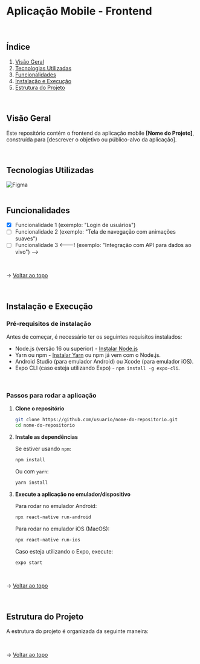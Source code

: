 <span id="topo">

# Aplicação Mobile - Frontend

<br />

## Índice

1. [Visão Geral](#visao-geral)
2. [Tecnologias Utilizadas](#tecnologias-utilizadas)
3. [Funcionalidades](#funcionalidades)
4. [Instalação e Execução](#instalacao)
5. [Estrutura do Projeto](#estrutura-do-projeto)

<br />

<span id="visao-geral">
    
## Visão Geral

Este repositório contém o frontend da aplicação mobile **[Nome do Projeto]**, construída para [descrever o objetivo ou público-alvo da aplicação].

<br />

<span id="#tecnologias-utilizadas">
    
## Tecnologias Utilizadas

<img src="https://img.shields.io/badge/Figma-CED4DA?style=for-the-badge&logo=figma&logoColor=DC143C" alt="Figma" /> 

<br />
<br />

<span id="#funcionalidades">
    
## Funcionalidades

- [x] Funcionalidade 1 (exemplo: "Login de usuários")
- [ ] Funcionalidade 2 (exemplo: "Tela de navegação com animações suaves")
- [ ] Funcionalidade 3 <---! (exemplo: "Integração com API para dados ao vivo") --> 

<br />

→ [Voltar ao topo](#topo)

<br />

<span id="instalacao">
    
## Instalação e Execução

### Pré-requisitos de instalação

Antes de começar, é necessário ter os seguintes requisitos instalados:

- Node.js (versão 16 ou superior) - [Instalar Node.js](https://nodejs.org)
- Yarn ou npm - [Instalar Yarn](https://yarnpkg.com/getting-started/install) ou npm já vem com o Node.js.
- Android Studio (para emulador Android) ou Xcode (para emulador iOS).
- Expo CLI (caso esteja utilizando Expo) - `npm install -g expo-cli`.

<br />

### Passos para rodar a aplicação

1. **Clone o repositório**

    ```bash
    git clone https://github.com/usuario/nome-do-repositorio.git
    cd nome-do-repositorio
    ```

2. **Instale as dependências**

    Se estiver usando `npm`:

    ```bash
    npm install
    ```

    Ou com `yarn`:

    ```bash
    yarn install
    ```

3. **Execute a aplicação no emulador/dispositivo**

    Para rodar no emulador Android:

    ```bash
    npx react-native run-android
    ```

    Para rodar no emulador iOS (MacOS):

    ```bash
    npx react-native run-ios
    ```

    Caso esteja utilizando o Expo, execute:

    ```bash
    expo start
    ```
<br />

→ [Voltar ao topo](#topo)

<br />

<span id="estrutura">

## Estrutura do Projeto

A estrutura do projeto é organizada da seguinte maneira:

<br />


→ [Voltar ao topo](#topo)
